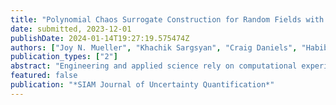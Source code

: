```yaml
---
title: "Polynomial Chaos Surrogate Construction for Random Fields with Parametric Uncertainty"
date: submitted, 2023-12-01
publishDate: 2024-01-14T19:27:19.575474Z
authors: ["Joy N. Mueller", "Khachik Sargsyan", "Craig Daniels", "Habib N. Najm"]
publication_types: ["2"]
abstract: "Engineering and applied science rely on computational experiments to rigorously study physical systems. The mathematical models used to probe these systems are highly complex, and sampling-intensive studies often require prohibitively many simulations for acceptable accuracy. Surrogate models provide a means of circumventing the high computational expense of sampling such complex models. In particular, polynomial chaos expansions (PCEs) have been successfully used for uncertainty quantification studies of deterministic models where the dominant source of uncertainty is parametric. We discuss an extension to conventional PCE surrogate modeling to enable surrogate construction for stochastic computational models that have intrinsic noise in addition to parametric uncertainty. We develop a PCE surrogate on a joint space of intrinsic and parametric uncertainty, enabled by Rosenblatt transformations, and then extend the construction to random field data via the Karhunen-Loève expansion. We then take advantage of closed-form solutions for computing PCE Sobol indices to perform a global sensitivity analysis of the model which quantifies the intrinsic noise contribution to the overall model output variance. Additionally, the resulting joint PCE is generative in the sense that it allows generating random realizations at any input parameter setting that are statistically approximately equivalent to realizations from the underlying stochastic model. The method is demonstrated on a chemical catalysis example model."
featured: false
publication: "*SIAM Journal of Uncertainty Quantification*"
---
```


